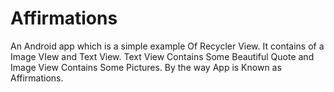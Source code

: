 # Affirmations
An Android app which is a simple example Of Recycler View. It contains of a Image VIew and Text View. Text View Contains Some Beautiful Quote and Image View Contains Some Pictures. By the way App is Known as Affirmations.
